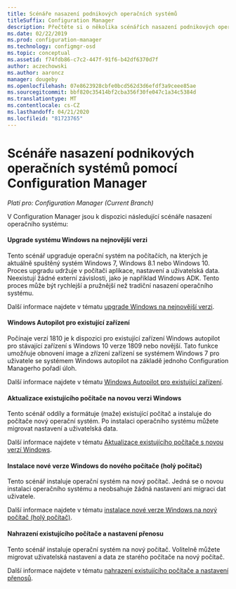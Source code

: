 ```yaml
---
title: Scénáře nasazení podnikových operačních systémů
titleSuffix: Configuration Manager
description: Přečtěte si o několika scénářích nasazení podnikových operačních systémů pomocí Configuration Manager.
ms.date: 02/22/2019
ms.prod: configuration-manager
ms.technology: configmgr-osd
ms.topic: conceptual
ms.assetid: f74fdb86-c7c2-447f-91f6-b42df6370d7f
author: aczechowski
ms.author: aaroncz
manager: dougeby
ms.openlocfilehash: 07e8623928cbfe0bcd562d3d6efdf3a9ceee85ae
ms.sourcegitcommit: bbf820c35414bf2cba356f30fe047c1a34c5384d
ms.translationtype: MT
ms.contentlocale: cs-CZ
ms.lasthandoff: 04/21/2020
ms.locfileid: "81723765"
---
```

# <a name="scenarios-to-deploy-enterprise-operating-systems-with-configuration-manager"></a>Scénáře nasazení podnikových operačních systémů pomocí Configuration Manager

*Platí pro: Configuration Manager (Current Branch)*

V Configuration Manager jsou k dispozici následující scénáře nasazení operačního systému:  

#### <a name="upgrade-windows-to-the-latest-version"></a>Upgrade systému Windows na nejnovější verzi
Tento scénář upgraduje operační systém na počítačích, na kterých je aktuálně spuštěný systém Windows 7, Windows 8.1 nebo Windows 10. Proces upgradu udržuje v počítači aplikace, nastavení a uživatelská data. Neexistují žádné externí závislosti, jako je například Windows ADK. Tento proces může být rychlejší a pružnější než tradiční nasazení operačního systému.  

Další informace najdete v tématu [upgrade Windows na nejnovější verzi](upgrade-windows-to-the-latest-version.md).


#### <a name="windows-autopilot-for-existing-devices"></a>Windows Autopilot pro existující zařízení
<!--3607717, fka 1358333-->
Počínaje verzí 1810 je k dispozici pro existující zařízení Windows autopilot pro stávající zařízení s Windows 10 verze 1809 nebo novější. Tato funkce umožňuje obnovení image a zřízení zařízení se systémem Windows 7 pro uživatele se systémem Windows autopilot na základě jednoho Configuration Managerho pořadí úloh.

Další informace najdete v tématu [Windows Autopilot pro existující zařízení](windows-autopilot-for-existing-devices.md).


#### <a name="refresh-an-existing-computer-with-a-new-version-of-windows"></a>Aktualizace existujícího počítače na novou verzi Windows
Tento scénář oddíly a formátuje (maže) existující počítač a instaluje do počítače nový operační systém. Po instalaci operačního systému můžete migrovat nastavení a uživatelská data.  

Další informace najdete v tématu [Aktualizace existujícího počítače s novou verzí Windows](refresh-an-existing-computer-with-a-new-version-of-windows.md).


#### <a name="install-a-new-version-of-windows-on-a-new-computer-bare-metal"></a>Instalace nové verze Windows do nového počítače (holý počítač)
Tento scénář instaluje operační systém na nový počítač. Jedná se o novou instalaci operačního systému a neobsahuje žádná nastavení ani migraci dat uživatele.  

Další informace najdete v tématu [instalace nové verze Windows na nový počítač (holý počítač)](install-new-windows-version-new-computer-bare-metal.md).


#### <a name="replace-an-existing-computer-and-transfer-settings"></a>Nahrazení existujícího počítače a nastavení přenosu
Tento scénář instaluje operační systém na nový počítač. Volitelně můžete migrovat uživatelská nastavení a data ze starého počítače na nový počítač.  

Další informace najdete v tématu [nahrazení existujícího počítače a nastavení přenosů](replace-an-existing-computer-and-transfer-settings.md).


